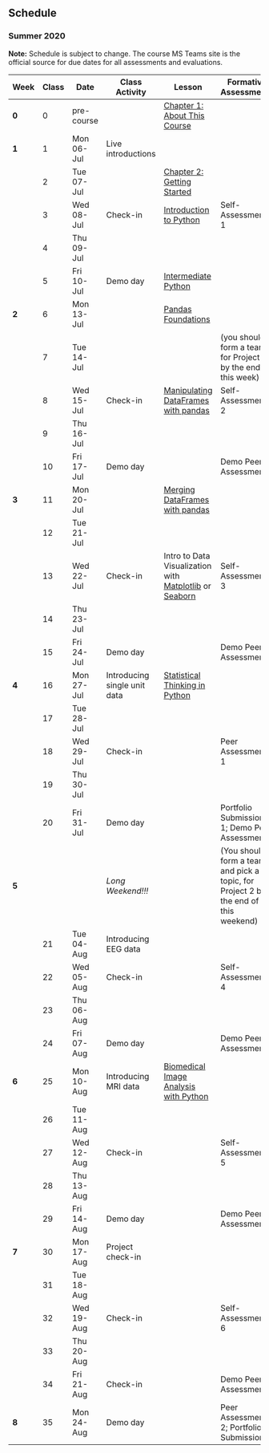 ## Schedule
### Summer 2020

**Note:** Schedule is subject to change. The course MS Teams site is the official source for due dates for all assessments and evaluations.

| Week  | Class | Date       | Class Activity               | Lesson                                                                                                                                                                                                                            | Formative Assessments                                                                | Summative Evaluations |
|-------|-------|------------|------------------------------|-----------------------------------------------------------------------------------------------------------------------------------------------------------------------------------------------------------------------------------|--------------------------------------------------------------------------------------|-----------------------|
| **0** | 0     | pre-course |                              | [Chapter 1: About This Course](https://dalpsychneuro.github.io/NESC_3505_textbook/1/why.html)                                                                                                                                     |                                                                                      |                       |
| **1** | 1     | Mon 06-Jul | Live introductions           |                                                                                                                                                                                                                                   |                                                                                      |                       |
|       | 2     | Tue 07-Jul |                              | [Chapter 2: Getting Started](https://dalpsychneuro.github.io/NESC_3505_textbook/2/learning_objectives.html)                                                                                                                       |                                                                                      | Assignment 1          |
|       | 3     | Wed 08-Jul | Check-in                     | [Introduction to Python](https://learn.datacamp.com/courses/intro-to-python-for-data-science)                                                                                                                                     | Self-Assessment 1                                                                    |                       |
|       | 4     | Thu 09-Jul |                              |                                                                                                                                                                                                                                   |                                                                                      |                       |
|       | 5     | Fri 10-Jul | Demo day                     | [Intermediate Python](https://learn.datacamp.com/courses/intermediate-python-for-data-science)                                                                                                                                    |                                                                                      | Demo                  |
| **2** | 6     | Mon 13-Jul |                              | [Pandas Foundations](https://www.datacamp.com/courses/pandas-foundations)                                                                                                                                                         |                                                                                      | Assignment 2          |
|       | 7     | Tue 14-Jul |                              |                                                                                                                                                                                                                                   | (you should form a team for Project 1 by the end of this week)                       |                       |
|       | 8     | Wed 15-Jul | Check-in                     | [Manipulating DataFrames with pandas](https://www.datacamp.com/courses/manipulating-dataframes-with-pandas)                                                                                                                       | Self-Assessment 2                                                                    |                       |
|       | 9     | Thu 16-Jul |                              |                                                                                                                                                                                                                                   |                                                                                      |                       |
|       | 10    | Fri 17-Jul | Demo day                     |                                                                                                                                                                                                                                   | Demo Peer Assessment                                                                 | Demo                  |
| **3** | 11    | Mon 20-Jul |                              | [Merging DataFrames with pandas](https://www.datacamp.com/courses/merging-dataframes-with-pandas)                                                                                                                                 |                                                                                      |                       |
|       | 12    | Tue 21-Jul |                              |                                                                                                                                                                                                                                   |                                                                                      |                       |
|       | 13    | Wed 22-Jul | Check-in                     | Intro to Data Visualization with [Matplotlib](https://www.datacamp.com/courses/introduction-to-data-visualization-with-matplotlib) or [Seaborn](https://www.datacamp.com/courses/introduction-to-data-visualization-with-seaborn) | Self-Assessment 3                                                                    |                       |
|       | 14    | Thu 23-Jul |                              |                                                                                                                                                                                                                                   |                                                                                      |                       |
|       | 15    | Fri 24-Jul | Demo day                     |                                                                                                                                                                                                                                   | Demo Peer Assessment                                                                 | Assignment 3 & Demo   |
| **4** | 16    | Mon 27-Jul | Introducing single unit data | [Statistical Thinking in Python](https://www.datacamp.com/courses/statistical-thinking-in-python-part-1)                                                                                                                          |                                                                                      |                       |
|       | 17    | Tue 28-Jul |                              |                                                                                                                                                                                                                                   |                                                                                      |                       |
|       | 18    | Wed 29-Jul | Check-in                     |                                                                                                                                                                                                                                   | Peer Assessment 1                                                                    |                       |
|       | 19    | Thu 30-Jul |                              |                                                                                                                                                                                                                                   |                                                                                      |                       |
|       | 20    | Fri 31-Jul | Demo day                     |                                                                                                                                                                                                                                   | Portfolio Submission 1; Demo Peer Assessment                                         | Project 1 & Demo      |
| **5** |       |            | *Long Weekend!!!*            |                                                                                                                                                                                                                                   | (You should form a team, and pick a topic, for Project 2 by the end of this weekend) |                       |
|       | 21    | Tue 04-Aug | Introducing EEG data         |                                                                                                                                                                                                                                   |                                                                                      |                       |
|       | 22    | Wed 05-Aug | Check-in                     |                                                                                                                                                                                                                                   | Self-Assessment 4                                                                    |                       |
|       | 23    | Thu 06-Aug |                              |                                                                                                                                                                                                                                   |                                                                                      |                       |
|       | 24    | Fri 07-Aug | Demo day                     |                                                                                                                                                                                                                                   | Demo Peer Assessment                                                                 | Assignment 4 & Demo   |
| **6** | 25    | Mon 10-Aug | Introducing MRI data         | [Biomedical Image Analysis with Python](https://www.datacamp.com/courses/biomedical-image-analysis-in-python)                                                                                                                     |                                                                                      |                       |
|       | 26    | Tue 11-Aug |                              |                                                                                                                                                                                                                                   |                                                                                      |                       |
|       | 27    | Wed 12-Aug | Check-in                     |                                                                                                                                                                                                                                   | Self-Assessment 5                                                                    |                       |
|       | 28    | Thu 13-Aug |                              |                                                                                                                                                                                                                                   |                                                                                      |                       |
|       | 29    | Fri 14-Aug | Demo day                     |                                                                                                                                                                                                                                   | Demo Peer Assessment                                                                 | Assignment 5 & Demo   |
| **7** | 30    | Mon 17-Aug | Project check-in             |                                                                                                                                                                                                                                   |                                                                                      |                       |
|       | 31    | Tue 18-Aug |                              |                                                                                                                                                                                                                                   |                                                                                      |                       |
|       | 32    | Wed 19-Aug | Check-in                     |                                                                                                                                                                                                                                   | Self-Assessment 6                                                                    |                       |
|       | 33    | Thu 20-Aug |                              |                                                                                                                                                                                                                                   |                                                                                      |                       |
|       | 34    | Fri 21-Aug | Check-in                     |                                                                                                                                                                                                                                   | Demo Peer Assessment                                                                 | Demo                  |
| **8** | 35    | Mon 24-Aug | Demo day                     |                                                                                                                                                                                                                                   | Peer Assessment 2; Portfolio Submission 2                                            | Project 2             |
